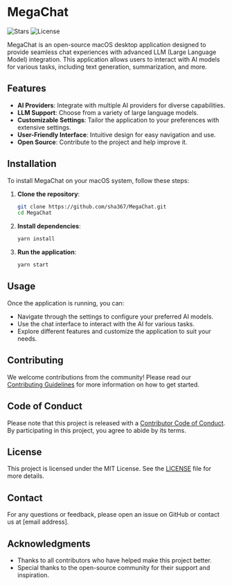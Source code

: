 # MegaChat

![Stars](https://img.shields.io/github/stars/your-username/MegaChat?style=social)
![License](https://img.shields.io/github/license/your-username/MegaChat)

MegaChat is an open-source macOS desktop application designed to provide seamless chat experiences with advanced LLM (Large Language Model) integration. This application allows users to interact with AI models for various tasks, including text generation, summarization, and more.

## Features

- **AI Providers**: Integrate with multiple AI providers for diverse capabilities.
- **LLM Support**: Choose from a variety of large language models.
- **Customizable Settings**: Tailor the application to your preferences with extensive settings.
- **User-Friendly Interface**: Intuitive design for easy navigation and use.
- **Open Source**: Contribute to the project and help improve it.

## Installation

To install MegaChat on your macOS system, follow these steps:

1. **Clone the repository**:
   ```bash
   git clone https://github.com/sha367/MegaChat.git
   cd MegaChat
   ```

2. **Install dependencies**:
   ```bash
   yarn install
   ```

3. **Run the application**:
   ```bash
   yarn start
   ```

## Usage

Once the application is running, you can:

- Navigate through the settings to configure your preferred AI models.
- Use the chat interface to interact with the AI for various tasks.
- Explore different features and customize the application to suit your needs.

## Contributing

We welcome contributions from the community! Please read our [Contributing Guidelines](CONTRIBUTING.md) for more information on how to get started.

## Code of Conduct

Please note that this project is released with a [Contributor Code of Conduct](CODE_OF_CONDUCT.md). By participating in this project, you agree to abide by its terms.

## License

This project is licensed under the MIT License. See the [LICENSE](LICENSE) file for more details.

## Contact

For any questions or feedback, please open an issue on GitHub or contact us at [email address].

## Acknowledgments

- Thanks to all contributors who have helped make this project better.
- Special thanks to the open-source community for their support and inspiration.